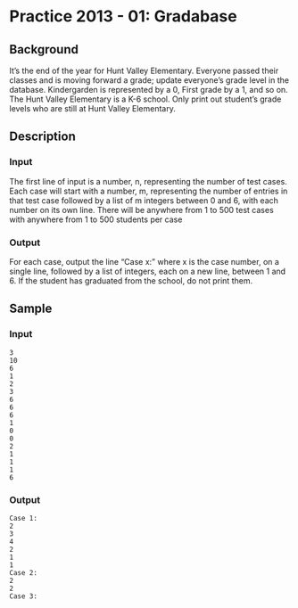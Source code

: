 # Practice 2013 - 01: Gradabase

## Background
It’s the end of the year for Hunt Valley Elementary. Everyone passed their
classes and is moving forward a grade; update everyone’s grade level in the
database. Kindergarden is represented by a 0, First grade by a 1, and so on.
The Hunt Valley Elementary is a K-6 school. Only print out student’s grade
levels who are still at Hunt Valley Elementary.

## Description

### Input
The first line of input is a number, n, representing the number of test cases.
Each case will start with a number, m, representing the number of entries in
that test case followed by a list of m integers between 0 and 6, with each
number on its own line. There will be anywhere from 1 to 500 test cases with
anywhere from 1 to 500 students per case

### Output
For each case, output the line “Case x:” where x is the case number, on a single
line, followed by a list of integers, each on a new line, between 1 and 6. If
the student has graduated from the school, do not print them.

## Sample
### Input
```
3
10
6
1
2
3
6
6
6
1
0
0
2
1
1
1
6
```

### Output
```
Case 1:
2
3
4
2
1
1
Case 2:
2
2
Case 3:
```
